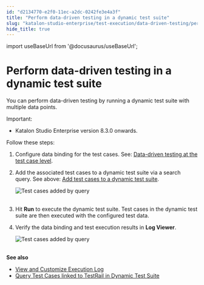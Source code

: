 ```yaml
---
id: "d2134770-e2f0-11ec-a2dc-0242fe3e4a3f"
title: "Perform data-driven testing in a dynamic test suite"
slug: "katalon-studio-enterprise/test-execution/data-driven-testing/perform-data-driven-testing-in-a-dynamic-test-suite"
hide_title: true
---
```

import useBaseUrl from '@docusaurus/useBaseUrl';


# <a id="id_11" class="anchor_top_offset"/><a id="ariaid-title1" class="anchor_top_offset"/>Perform data-driven testing in a dynamic test suite

<p xmlns="http://www.w3.org/1999/xhtml" className="p">You can perform data-driven testing by running a dynamic test   suite with multiple data points.</p> 
<div xmlns="http://www.w3.org/1999/xhtml" className="note important note_important"><span className="note__title">Important:</span> 
  <ul className="ul"><li className="li">Katalon Studio Enterprise version 8.3.0 onwards.</li></ul>
</div>
<p xmlns="http://www.w3.org/1999/xhtml" className="p">Follow these steps:</p> 
<ol xmlns="http://www.w3.org/1999/xhtml" className="ol"><li className="li">     <p className="p">Configure data binding for the test cases. See: <a className="xref" href="/docs/legacy/katalon-studio-enterprise/test-execution/data-driven-testing/data-driven-testing-at-the-test-case-level">Data-driven         testing at the test case level</a>.</p>   </li><li className="li">     <p className="p">Add the associated test cases to a dynamic test suite via a       search query. See above: <a className="xref" href="/docs/legacy/katalon-studio-enterprise/test-execution/test-suite/manage-test-cases-in-dynamic-test-suites-with-katalon-studio#task-1084">Add         test cases to a dynamic test suite</a>.</p>     <p className="p">       <img className="image" src={useBaseUrl("https://github.com/katalon-studio/docs-images/raw/master/katalon-studio/docs/ddt-test-case-level/KS-DDT-Dynamic-Test-suite.png")} alt="Test cases added by query" /><br /><br /></p>   </li><li className="li">     <p className="p">Hit <strong className="ph b">Run</strong> to execute the dynamic test suite. Test       cases in the dynamic test suite are then executed with the       configured test data.</p>   </li><li className="li">     <p className="p">Verify the data binding and test execution results in       <strong className="ph b">Log Viewer</strong>.</p>     <p className="p">       <img className="image" src={useBaseUrl("https://github.com/katalon-studio/docs-images/raw/master/katalon-studio/docs/dynamic-test-suite-ks/KS-DYNAMIC-DDT-Log-Viewer.png")} alt="Test cases added by query" /><br /><br />     </p>   </li></ol> 
<p xmlns="http://www.w3.org/1999/xhtml" className="p">   <strong className="ph b">See also</strong> </p> 
<ul xmlns="http://www.w3.org/1999/xhtml" className="ul"><li className="li">     <a className="xref" href="/docs/legacy/katalon-studio-enterprise/test-results-analysis/view-and-customize-execution-log#id_1">View       and Customize Execution Log</a>   </li><li className="li">     <a className="xref" href="/docs/legacy/katalon-studio-enterprise/integration/query-test-cases-linked-to-testrail-in-a-dynamic-test-suite">Query       Test Cases linked to TestRail in Dynamic Test Suite</a>   </li></ul> 
